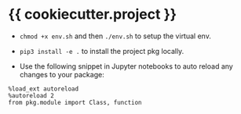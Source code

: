 # {{ cookiecutter.project }}

- `chmod +x env.sh` and then `./env.sh` to setup the virtual env.

- `pip3 install -e .` to install the project pkg locally.

- Use the following snippet in Jupyter notebooks to auto reload any changes to your package:

```
%load_ext autoreload
%autoreload 2
from pkg.module import Class, function
```